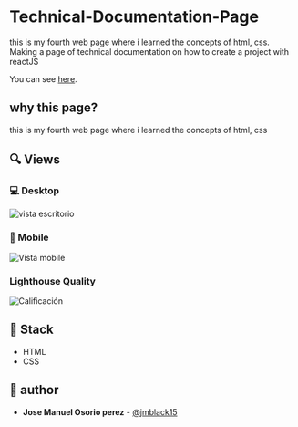 # Technical-Documentation-Page
this is my fourth web page where i learned the concepts of html, css. Making a page of technical documentation on how to create a project with reactJS

You can see [here](https://jmblack15.github.io/Technical-Documentation-Page/).

## why this page?

this is my fourth web page where i learned the concepts of html, css

## 🔍 Views

### 💻 Desktop

![vista escritorio](https://i.imgur.com/9TxPL86.png)

### 📱 Mobile

![Vista mobile](https://i.imgur.com/fbBruoz.png)

### Lighthouse Quality
![Calificación](https://i.imgur.com/nAs1nSs.png)

## 📌 Stack

- HTML
- CSS

## 🌟 author

- **Jose Manuel Osorio perez** - [@jmblack15](https://github.com/jmblack15)
